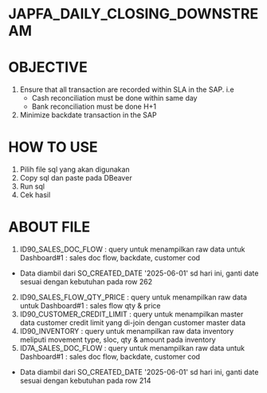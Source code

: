 # JAPFA_DAILY_CLOSING_DOWNSTREAM
# OBJECTIVE
1. Ensure that all transaction are recorded within SLA in the SAP. i.e​
   - Cash reconciliation must be done within same day​
   - Bank reconciliation must be done H+1​
2. Minimize backdate transaction in the SAP
# HOW TO USE
1. Pilih file sql yang akan digunakan
2. Copy sql dan paste pada DBeaver
3. Run sql
4. Cek hasil
# ABOUT FILE
1. ID90_SALES_DOC_FLOW : query untuk menampilkan raw data untuk Dashboard#1 : sales doc flow, backdate, customer cod
  -  Data diambil dari SO_CREATED_DATE '2025-06-01' sd hari ini, ganti date sesuai dengan kebutuhan pada row 262
2. ID90_SALES_FLOW_QTY_PRICE : query untuk menampilkan raw data untuk Dashboard#1 : sales flow qty & price
3. ID90_CUSTOMER_CREDIT_LIMIT : query untuk menampilkan master data customer credit limit yang di-join dengan customer master data
4. ID90_INVENTORY : query untuk menampilkan raw data inventory meliputi movement type, sloc, qty & amount pada inventory
5. ID7A_SALES_DOC_FLOW : query untuk menampilkan raw data untuk Dashboard#1 : sales doc flow, backdate, customer cod
  -  Data diambil dari SO_CREATED_DATE '2025-06-01' sd hari ini, ganti date sesuai dengan kebutuhan pada row 214
